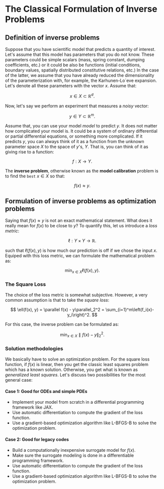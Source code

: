 # The Classical Formulation of Inverse Problems

## Definition of inverse problems

Suppose that you have scientific model that predicts a quantity of interest.
Let's assume that this model has parameters that you do not know.
These parameters could be simple scalars (mass, spring constant, dumping coefficients, etc.) or it could be also be functions (initial conditions, boundary values, spatially distributed constitutive relations, etc.)
In the case of the latter, we assume that you have already reduced the dimensionality of the parameterization with, for example, the Karhunen-Lo\`eve expansion.
Let's denote all these parameters with the vector $x$.
Assume that:

$$
x\in X \subset\mathbb{R}^d.
$$

Now, let's say we perform an experiment that measures a *noisy* vector:

$$
y\in Y\subset \mathbb{R}^m.
$$

Assume that, you can use your model *model* to predict $y$.
It does not matter how complicated your model is.
It could be a system of ordinary differential or partial differential equations, or something more complicated.
If it predicts $y$, you can always think of it as a function from the unknown parameter space $X$ to the space of $y$'s, $Y$.
That is, you can think of it as giving rise to a function:

$$
f : X \rightarrow Y.
$$

The **inverse problem**, otherwise known as the **model calibration** problem is to find the ``best`` $x\in X$ so that:

$$
f(x) \approx y.
$$

## Formulation of inverse problems as optimization problems
Saying that $f(x)\approx y$ is not an exact mathematical statement.
What does it really mean for $f(x)$ to be close to $y$?
To quantify this, let us introduce a *loss metric*:

$$
\ell: Y \times Y \rightarrow \mathbb{R}.
$$

such that $\ell(f(x),y)$ is how much our prediction is off if we chose the input $x$.
Equiped with this loss metric, we can formulate the mathematical problem as:

$$
\min_{x\in X} \ell(f(x),y).
$$

### The Square Loss
The choice of the loss metric is somewhat subjective.
However, a very common assumption is that to take the *square loss*:

$$
\ell(f(x), y) = \parallel f(x) - y\parallel_2^2 = \sum_{i=1}^m\left(f_i(x)-y_i\right)^2.
$$

For this case, the inverse problem can be formulated as:

$$
\min_{x\in X}\parallel f(x) - y\parallel_2^2.
$$

### Solution methodologies
We basically have to solve an optimization problem.
For the square loss function, if $f(x)$ is linear, then you get the classic least squares problem which has a known solution.
Otherwise, you get what is known as *generalized least squares*.
Let's discuss two possibilities for the most general case:

#### Case 1: Good for ODEs and simple PDEs

+ Implement your model from scratch in a differential programming framework like JAX.
+ Use automatic differentiation to compute the gradient of the loss function.
+ Use a gradient-based optimization algorithm like L-BFGS-B to solve the optimization problem.

#### Case 2: Good for legacy codes

+ Build a computationally inexpensive surrogate model for $f(x)$.
+ Make sure the surrogate modeling is done in a differentiable programming framework.
+ Use automatic differentiation to compute the gradient of the loss function.
+ Use a gradient-based optimization algorithm like L-BFGS-B to solve the optimization problem.

